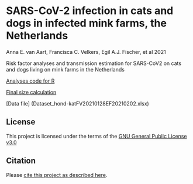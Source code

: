 # SARS-CoV-2 infection in cats and dogs in infected mink farms, the  Netherlands
Anna E. van Aart, Francisca C. Velkers, Egil A.J. Fischer, et al 2021

Risk factor analyses and transmission estimation for SARS-CoV2 on cats and dogs living on mink farms in the Netherlands

[Analyses code for R](ParameterEstimation.R) 

[Final size calculation](FinalSizeFastImplementation.R)

[Data file] (Dataset_hond-katFV20210128EF20210202.xlsx) 


## License

This project is licensed under the terms of the [GNU General Public License v3.0](/LICENSE.md)

## Citation

Please [cite this project as described here](/CITATION.md).

